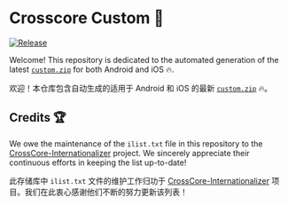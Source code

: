 # Crosscore Custom 🚀

[![Release](https://github.com/wu-vincent/crosscore-custom/actions/workflows/release.yml/badge.svg)](https://github.com/wu-vincent/crosscore-custom/actions/workflows/release.yml)

Welcome! This repository is dedicated to the automated generation of the latest [`custom.zip`](https://github.com/wu-vincent/crosscore-custom/releases) for both Android and iOS
🔥.

欢迎！本仓库包含自动生成的适用于 Android 和 iOS 的最新 [`custom.zip`](https://github.com/wu-vincent/crosscore-custom/releases) 🔥。

## Credits 🏆

We owe the maintenance of the `ilist.txt` file in this repository to
the [CrossCore-Internationalizer](https://github.com/AXiX-official/CrossCore-Internationalizer) project. We sincerely
appreciate their continuous efforts in keeping the list up-to-date!

此存储库中 `ilist.txt`
文件的维护工作归功于 [CrossCore-Internationalizer](https://github.com/AXiX-official/CrossCore-Internationalizer)
项目。我们在此衷心感谢他们不断的努力更新该列表！
